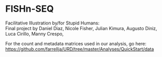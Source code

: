 # FISHn-SEQ
Facilitative Illustration by/for Stupid Humans:   
Final project by Daniel Diaz, Nicole Fisher, Julian Kimura, Augusto Diniz, Luca Cirillo, Manny Crespo, 




For the count and metadata matrices used in our analysis, go here:  https://github.com/farrellja/URD/tree/master/Analyses/QuickStart/data
